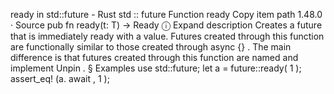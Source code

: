 ready in std::future - Rust
std
::
future
Function
ready
Copy item path
1.48.0
·
Source
pub fn ready<T>(t: T) ->
Ready
<T>
ⓘ
Expand description
Creates a future that is immediately ready with a value.
Futures created through this function are functionally similar to those
created through
async {}
. The main difference is that futures created
through this function are named and implement
Unpin
.
§
Examples
use
std::future;
let
a = future::ready(
1
);
assert_eq!
(a.
await
,
1
);